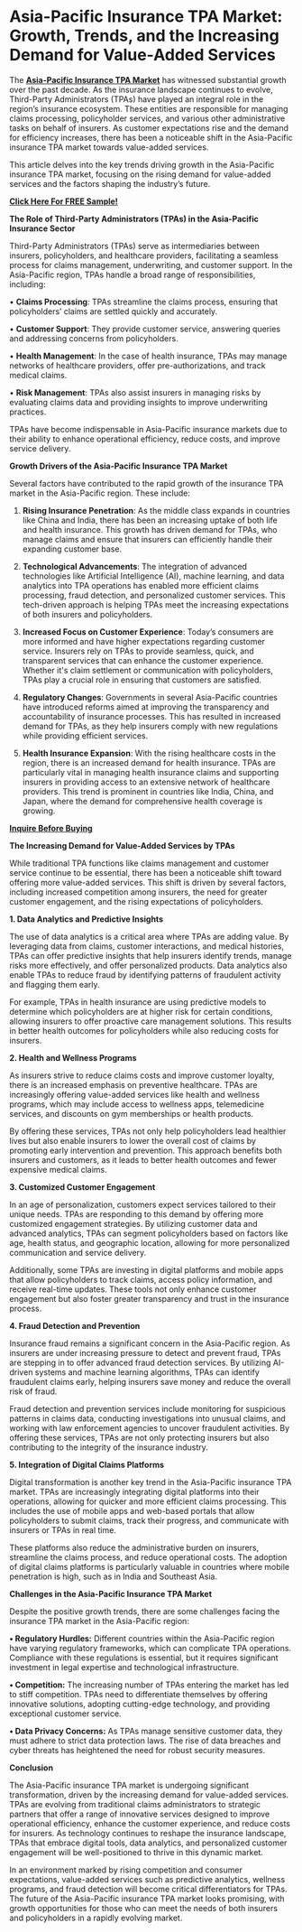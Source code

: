 # Asia-Pacific Insurance TPA Market: Growth, Trends, and the Increasing Demand for Value-Added Services

The **[Asia-Pacific Insurance TPA Market](https://www.nextmsc.com/report/asia-pacific-insurance-tpa-market)** has witnessed substantial growth over the past decade. As the insurance landscape continues to evolve, Third-Party Administrators (TPAs) have played an integral role in the region’s insurance ecosystem. These entities are responsible for managing claims processing, policyholder services, and various other administrative tasks on behalf of insurers. As customer expectations rise and the demand for efficiency increases, there has been a noticeable shift in the Asia-Pacific insurance TPA market towards value-added services.

This article delves into the key trends driving growth in the Asia-Pacific insurance TPA market, focusing on the rising demand for value-added services and the factors shaping the industry’s future.

**[Click Here For FREE Sample!](https://www.nextmsc.com/asia-pacific-insurance-tpa-market/request-sample)**

**The Role of Third-Party Administrators (TPAs) in the Asia-Pacific Insurance Sector**

Third-Party Administrators (TPAs) serve as intermediaries between insurers, policyholders, and healthcare providers, facilitating a seamless process for claims management, underwriting, and customer support. In the Asia-Pacific region, TPAs handle a broad range of responsibilities, including:

•	**Claims Processing**: TPAs streamline the claims process, ensuring that policyholders’ claims are settled quickly and accurately.

•	**Customer Support**: They provide customer service, answering queries and addressing concerns from policyholders.

•	**Health Management**: In the case of health insurance, TPAs may manage networks of healthcare providers, offer pre-authorizations, and track medical claims.

•	**Risk Management**: TPAs also assist insurers in managing risks by evaluating claims data and providing insights to improve underwriting practices.

TPAs have become indispensable in Asia-Pacific insurance markets due to their ability to enhance operational efficiency, reduce costs, and improve service delivery.

**Growth Drivers of the Asia-Pacific Insurance TPA Market**

Several factors have contributed to the rapid growth of the insurance TPA market in the Asia-Pacific region. These include:

1.	**Rising Insurance Penetration**: As the middle class expands in countries like China and India, there has been an increasing uptake of both life and health insurance. This growth has driven demand for TPAs, who manage claims and ensure that insurers can efficiently handle their expanding customer base.

2.	**Technological Advancements**: The integration of advanced technologies like Artificial Intelligence (AI), machine learning, and data analytics into TPA operations has enabled more efficient claims processing, fraud detection, and personalized customer services. This tech-driven approach is helping TPAs meet the increasing expectations of both insurers and policyholders.

3.	**Increased Focus on Customer Experience**: Today’s consumers are more informed and have higher expectations regarding customer service. Insurers rely on TPAs to provide seamless, quick, and transparent services that can enhance the customer experience. Whether it's claim settlement or communication with policyholders, TPAs play a crucial role in ensuring that customers are satisfied.

4.	**Regulatory Changes**: Governments in several Asia-Pacific countries have introduced reforms aimed at improving the transparency and accountability of insurance processes. This has resulted in increased demand for TPAs, as they help insurers comply with new regulations while providing efficient services.

5.	**Health Insurance Expansion**: With the rising healthcare costs in the region, there is an increased demand for health insurance. TPAs are particularly vital in managing health insurance claims and supporting insurers in providing access to an extensive network of healthcare providers. This trend is prominent in countries like India, China, and Japan, where the demand for comprehensive health coverage is growing.

**[Inquire Before Buying](https://www.nextmsc.com/asia-pacific-insurance-tpa-market/inquire-before-buying)**

**The Increasing Demand for Value-Added Services by TPAs**

While traditional TPA functions like claims management and customer service continue to be essential, there has been a noticeable shift toward offering more value-added services. This shift is driven by several factors, including increased competition among insurers, the need for greater customer engagement, and the rising expectations of policyholders.

**1.	Data Analytics and Predictive Insights**

The use of data analytics is a critical area where TPAs are adding value. By leveraging data from claims, customer interactions, and medical histories, TPAs can offer predictive insights that help insurers
identify trends, manage risks more effectively, and offer personalized products. Data analytics also enable TPAs to reduce fraud by identifying patterns of fraudulent activity and flagging them early.

For example, TPAs in health insurance are using predictive models to determine which policyholders are at higher risk for certain conditions, allowing insurers to offer proactive care management solutions. This results in better health outcomes for policyholders while also reducing costs for insurers.

**2.	Health and Wellness Programs**

As insurers strive to reduce claims costs and improve customer loyalty, there is an increased emphasis on preventive healthcare. TPAs are increasingly offering value-added services like health and wellness programs, which may include access to wellness apps, telemedicine services, and discounts on gym memberships or health products.

By offering these services, TPAs not only help policyholders lead healthier lives but also enable insurers to lower the overall cost of claims by promoting early intervention and prevention. This approach benefits both insurers and customers, as it leads to better health outcomes and fewer expensive medical claims.

**3.	Customized Customer Engagement**

In an age of personalization, customers expect services tailored to their unique needs. TPAs are responding to this demand by offering more customized engagement strategies. By utilizing customer data and advanced analytics, TPAs can segment policyholders based on factors like age, health status, and geographic location, allowing for more personalized communication and service delivery.

Additionally, some TPAs are investing in digital platforms and mobile apps that allow policyholders to track claims, access policy information, and receive real-time updates. These tools not only enhance customer engagement but also foster greater transparency and trust in the insurance process.

**4.	Fraud Detection and Prevention**

Insurance fraud remains a significant concern in the Asia-Pacific region. As insurers are under increasing pressure to detect and prevent fraud, TPAs are stepping in to offer advanced fraud detection services. By utilizing AI-driven systems and machine learning algorithms, TPAs can identify fraudulent claims early, helping insurers save money and reduce the overall risk of fraud.

Fraud detection and prevention services include monitoring for suspicious patterns in claims data, conducting investigations into unusual claims, and working with law enforcement agencies to uncover fraudulent activities. By offering these services, TPAs are not only protecting insurers but also contributing to the integrity of the insurance industry.

**5.	Integration of Digital Claims Platforms**

Digital transformation is another key trend in the Asia-Pacific insurance TPA market. TPAs are increasingly integrating digital platforms into their operations, allowing for quicker and more efficient claims processing. This includes the use of mobile apps and web-based portals that allow policyholders to submit claims, track their progress, and communicate with insurers or TPAs in real time.

These platforms also reduce the administrative burden on insurers, streamline the claims process, and reduce operational costs. The adoption of digital claims platforms is particularly valuable in countries where mobile penetration is high, such as in India and Southeast Asia.

**Challenges in the Asia-Pacific Insurance TPA Market**

Despite the positive growth trends, there are some challenges facing the insurance TPA market in the Asia-Pacific region:

**•	Regulatory Hurdles:** Different countries within the Asia-Pacific region have varying regulatory frameworks, which can complicate TPA operations. Compliance with these regulations is essential, but it requires significant investment in legal expertise and technological infrastructure.

**•	Competition:** The increasing number of TPAs entering the market has led to stiff competition. TPAs need to differentiate themselves by offering innovative solutions, adopting cutting-edge technology, and providing exceptional customer service.

**•	Data Privacy Concerns:** As TPAs manage sensitive customer data, they must adhere to strict data protection laws. The rise of data breaches and cyber threats has heightened the need for robust security measures.

**Conclusion**

The Asia-Pacific insurance TPA market is undergoing significant transformation, driven by the increasing demand for value-added services. TPAs are evolving from traditional claims administrators to strategic partners that offer a range of innovative services designed to improve operational efficiency, enhance the customer experience, and reduce costs for insurers. As technology continues to reshape the insurance landscape, TPAs that embrace digital tools, data analytics, and personalized customer engagement will be well-positioned to thrive in this dynamic market.

In an environment marked by rising competition and consumer expectations, value-added services such as predictive analytics, wellness programs, and fraud detection will become critical differentiators for TPAs. The future of the Asia-Pacific insurance TPA market looks promising, with growth opportunities for those who can meet the needs of both insurers and policyholders in a rapidly evolving market.
